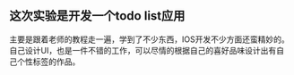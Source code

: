 ## 这次实验是开发一个todo list应用
主要是跟着老师的教程走一遍，学到了不少东西，IOS开发不少方面还蛮精妙的。
自己设计UI，也是一件不错的工作，可以尽情的根据自己的喜好品味设计出有自己个性标签的作品。